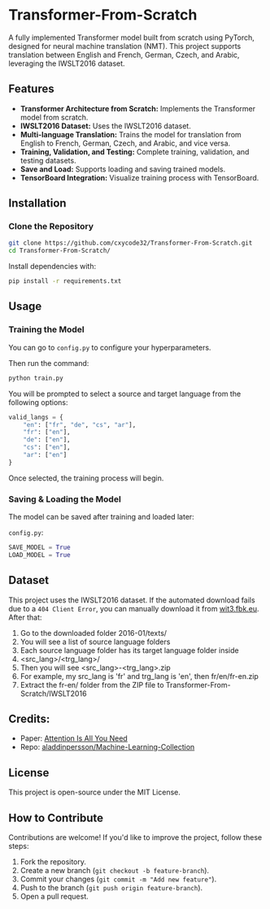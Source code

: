 # Transformer-From-Scratch

A fully implemented Transformer model built from scratch using PyTorch, designed for neural machine translation (NMT). This project supports translation between English and French, German, Czech, and Arabic, leveraging the IWSLT2016 dataset.


## Features

- **Transformer Architecture from Scratch:** Implements the Transformer model from scratch.
- **IWSLT2016 Dataset:** Uses the IWSLT2016 dataset.
- **Multi-language Translation:** Trains the model for translation from English to French, German, Czech, and Arabic, and vice versa.
- **Training, Validation, and Testing:** Complete training, validation, and testing datasets.
- **Save and Load:** Supports loading and saving trained models.
- **TensorBoard Integration:** Visualize training process with TensorBoard.


## Installation

### Clone the Repository

```bash
git clone https://github.com/cxycode32/Transformer-From-Scratch.git
cd Transformer-From-Scratch/
```

Install dependencies with:
```bash
pip install -r requirements.txt
```


## Usage

### Training the Model

You can go to `config.py` to configure your hyperparameters.

Then run the command:
```bash
python train.py
```

You will be prompted to select a source and target language from the following options:
```python
valid_langs = {
    "en": ["fr", "de", "cs", "ar"],
    "fr": ["en"],
    "de": ["en"],
    "cs": ["en"],
    "ar": ["en"]
}
```

Once selected, the training process will begin.

### Saving & Loading the Model
The model can be saved after training and loaded later:

`config.py`:
```python
SAVE_MODEL = True
LOAD_MODEL = True
```


## Dataset

This project uses the IWSLT2016 dataset. If the automated download fails due to a `404 Client Error`, you can manually download it from [wit3.fbk.eu](https://wit3.fbk.eu/2016-01). After that:
1. Go to the downloaded folder 2016-01/texts/
2. You will see a list of source language folders
3. Each source language folder has its target language folder inside
4. <src_lang>/<trg_lang>/
5. Then you will see <src_lang>-<trg_lang>.zip
6. For example, my src_lang is 'fr' and trg_lang is 'en', then fr/en/fr-en.zip
7. Extract the fr-en/ folder from the ZIP file to Transformer-From-Scratch/IWSLT2016


## Credits:

- Paper: [Attention Is All You Need](https://arxiv.org/abs/1706.03762)
- Repo: [aladdinpersson/Machine-Learning-Collection](https://github.com/aladdinpersson/Machine-Learning-Collection)


## License

This project is open-source under the MIT License.


## How to Contribute

Contributions are welcome! If you'd like to improve the project, follow these steps:

1. Fork the repository.
2. Create a new branch (`git checkout -b feature-branch`).
3. Commit your changes (`git commit -m "Add new feature"`).
4. Push to the branch (`git push origin feature-branch`).
5. Open a pull request.